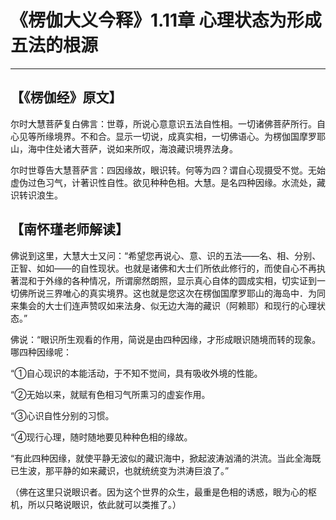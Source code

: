 # 《楞伽大义今释》1.11章 心理状态为形成五法的根源

------

## 【《楞伽经》原文】

尔时大慧菩萨复白佛言：世尊，所说心意意识五法自性相。一切诸佛菩萨所行。自心见等所缘境界。不和合。显示一切说，成真实相，一切佛语心。为楞伽国摩罗耶山，海中住处诸大菩萨，说如来所叹，海浪藏识境界法身。

尔时世尊告大慧菩萨言：四因缘故，眼识转。何等为四？谓自心现摄受不觉。无始虚伪过色习气，计著识性自性。欲见种种色相。大慧。是名四种因缘。水流处，藏识转识浪生。

## 【南怀瑾老师解读】

佛说到这里，大慧大士又问：“希望您再说心、意、识的五法——名、相、分别、正智、如如——的自性现状。也就是诸佛和大士们所依此修行的，而使自心不再执著混和于外缘的各种情况，所谓廓然朗照，显示真心自体的圆成实相，切实证到一切佛所说三界唯心的真实境界。这也就是您这次在楞伽国摩罗耶山的海岛中．为同来集会的大士们连声赞叹如来法身、似无边大海的藏识（阿赖耶）和现行的心理状态。”

佛说：“眼识所生观看的作用，简说是由四种因缘，才形成眼识随境而转的现象。哪四种因缘呢：

“①自心现识的本能活动，于不知不觉间，具有吸收外境的性能。

“②无始以来，就赋有色相习气所熏习的虚妄作用。

“③心识自性分别的习惯。

“④现行心理，随时随地要见种种色相的缘故。

“有此四种因缘，就使平静无波似的藏识海中，掀起波涛汹涌的洪流。当此全海既已生波，那平静的如来藏识，也就统统变为洪涛巨浪了。”

（佛在这里只说眼识者。因为这个世界的众生，最重是色相的诱惑，眼为心的枢机，所以只略说眼识，依此就可以类推了。）

